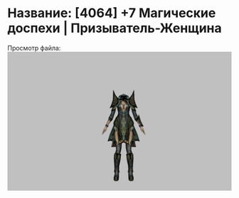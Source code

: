 # Название: [4064] +7 Магические доспехи | Призыватель-Женщина

Просмотр файла:
![p090005.png](p090005.png)